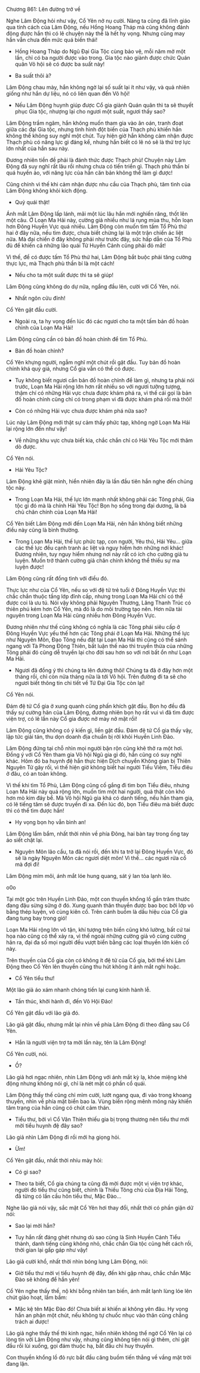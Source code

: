 




Chương 861: Lên đường trở về


Nghe Lâm Động hỏi như vậy, Cổ Yên nở nụ cười. Nàng ta cũng đã lĩnh giáo qua tính cách của Lâm Động, nếu Hồng Hoang Tháp mà cũng không đánh động được hắn thì có lẽ chuyện này thế là hết hy vọng. Nhưng cũng may hắn vẫn chưa đến mức quá biến thái!

- Hồng Hoang Tháp do Ngũ Đại Gia Tộc cùng bảo vệ, mỗi năm mở một lần, chỉ có ba người được vào trong. Gia tộc nào giành được chức Quán quân Võ hội sẽ có được ba suất này!

- Ba suất thôi à?

Lâm Động chau mày, hắn không ngờ lại số suất lại ít như vậy, và quả nhiên giống như hắn dự liệu, nó có liên quan đến Võ hội!

- Nếu Lâm Động huynh giúp được Cổ gia giành Quán quân thì ta sẽ thuyết phục Gia tộc, nhượng lại cho ngươi một suất, ngươi thấy sao?

Lâm Động trầm ngâm, hắn không muốn tham gia vào ân oán, tranh đoạt giữa các đại Gia tộc, nhưng tình hình đột biến của Thạch phù khiến hắn không thể không suy nghĩ một chút. Tuy hiện giờ hắn không cảm nhận được Thạch phù có năng lực gì đáng kể, nhưng hắn biết có lẽ nó sẽ là thứ trợ lực lớn nhất của hắn sau này.

Đương nhiên tiền đề phải là đánh thức được Thạch phù! Chuyện này Lâm Động đã suy nghĩ rất lâu rồi nhưng chưa có tiến triển gì. Thạch phù thần bí quá huyền ảo, với năng lực của hắn căn bản không thể làm gì được!

Cũng chính vì thế khi cảm nhận được nhu cầu của Thạch phù, tâm tình của Lâm Động không khỏi kích động.

- Quỷ quái thật!

Ánh mắt Lâm Động lấp lánh, mãi một lúc lâu hắn mới nghiến răng, thốt lên một câu. Ở Loạn Ma Hải này, cường giả nhiều như lá rụng mùa thu, hỗn loạn hơn Đông Huyền Vực quá nhiều. Lâm Động còn muốn tìm tấm Tổ Phù thứ hai ở đây nữa, nếu tìm được, chưa biết chừng lại là một trận chiến ác liệt nữa. Mà đại chiến ở đây không phải như trước đây, sức hấp dẫn của Tổ Phù đủ để khiến cả những lão quái Tử Huyền Cảnh cũng phải đỏ mắt!

Vì thế, để có được tấm Tổ Phù thứ hai, Lâm Động bắt buộc phải tăng cường thực lực, mà Thạch phù thần bí là một cách!

- Nếu cho ta một suất được thì ta sẽ giúp!

Lâm Động cũng không do dự nữa, ngẩng đầu lên, cười với Cổ Yên, nói.

- Nhất ngôn cửu đỉnh!

Cổ Yên gật đầu cười.

- Ngoài ra, ta hy vọng đến lúc đó các ngươi cho ta một tấm bản đồ hoàn chỉnh của Loạn Ma Hải!

Lâm Động cũng cần có bản đồ hoàn chỉnh để tìm Tổ Phù.

- Bản đồ hoàn chỉnh?

Cổ Yên khựng người, ngẫm nghĩ một chút rồi gật đầu. Tuy bản đồ hoàn chính khá quý giá, nhưng Cổ gia vẫn có thể có được.

- Tuy không biết ngươi cần bản đồ hoàn chỉnh để làm gì, nhưng ta phải nói trước, Loạn Ma Hải rộng lớn hơn rất nhiều so với ngươi tưởng tượng, thậm chí có những Hải vực chưa được khám phá ra, vì thế cái gọi là bản đồ hoàn chỉnh cũng chỉ có trong phạm vi đã được khám phá rồi mà thôi!

- Còn có những Hải vực chưa được khám phá nữa sao?

Lúc này Lâm Động mới thật sự cảm thấy phức tạp, không ngờ Loạn Ma Hải lại rộng lớn đến như vậy!

- Về những khu vực chưa biết kia, chắc chắn chỉ có Hải Yêu Tộc mới thăm dò được.

Cổ Yên nói.

- Hải Yêu Tộc?

Lâm Động khẽ giật mình, hiển nhiên đây là lần đầu tiên hắn nghe đến chủng tộc này.

- Trong Loạn Ma Hải, thế lực lớn mạnh nhất không phải các Tông phái, Gia tộc gì đó mà là chính Hải Yêu Tộc! Bọn họ sống trong đại dương, là bá chủ chân chính của Loạn Ma Hải!

Cổ Yên biết Lâm Động mới đến Loạn Ma Hải, nên hắn không biết những điều này cũng là bình thường.

- Trong Loạn Ma Hải, thế lực phức tạp, con người, Yêu thú, Hải Yêu… giữa các thế lực đều cạnh tranh ác liệt và nguy hiểm hơn những nơi khác! Đương nhiên, tuy nguy hiểm nhưng nơi này rất có ích cho cường giả tu luyện. Muốn trở thành cường giả chân chính không thể thiếu sự ma luyện được!

Lâm Động cũng rất đồng tình với điều đó.

Thực lực như của Cổ Yên, nếu so với đệ tử trẻ tuổi ở Đông Huyền Vực thì chắc chắn thuộc tầng lớp đỉnh cấp, nhưng trong Loạn Ma Hải chỉ có thể được coi là ưu tú. Nói vậy không phải Nguyên Thương, Lăng Thanh Trúc có thiên phú kém hơn Cổ Yên, mà đó là do môi trường tạo nên. Hơn nữa tài nguyên trong Loạn Ma Hải cũng nhiều hơn Đông Huyền Vực.

Đương nhiên như thế cũng không có nghĩa là các Tông phái siêu cấp ở Đông Huyền Vực yếu thế hơn các Tông phái ở Loạn Ma Hải. Những thế lực như Nguyên Môn, Đạo Tông nếu đặt tại Loạn Ma Hải thì cũng có thể sánh ngang với Tà Phong Động Thiên, bất luận thế nào thì truyền thừa của những Tông phái đó cũng dễ truyền lại cho đời sau hơn so với nơi bất ổn như Loạn Ma Hải.

- Ngươi đã đồng ý thì chúng ta lên đường thôi! Chúng ta đã ở đây hơn một tháng rồi, chỉ còn nửa tháng nữa là tới Võ hội. Trên đường đi ta sẽ cho ngươi biết thông tin chi tiết về Tứ Đại Gia Tộc còn lại!

Cổ Yên nói.

Đám đệ tử Cổ gia ở xung quanh cũng phấn khích gật đầu. Bọn họ đều đã thấy sự cường hãn của Lâm Động, đương nhiên bọn họ rất vui vì đã tìm được viện trợ, có lẽ lần này Cổ gia được nở mày nở mặt rồi!

Lâm Động cũng không có ý kiến gì, liền gật đầu. Đám đệ tử Cổ gia thấy vậy, lập tức giải tán, thu dọn doanh địa chuẩn bị rời khỏi Huyền Linh Đảo.

Lâm Động đứng tại chỗ nhìn mọi người bận rộn cũng khẽ thở ra một hơi. Đồng ý với Cổ Yên tham gia Võ hội Ngũ gia gì đó, hắn cũng có suy nghĩ khác. Hôm đó ba huynh đệ hắn thực hiện Dịch chuyển Không gian bị Thiên Nguyên Tử gây rối, vì thế hiện giờ không biết hai người Tiểu Viêm, Tiểu điêu ở đâu, có an toàn không.

Vì thế khi tìm Tổ Phù, Lâm Động cũng cố gắng đi tìm bọn Tiểu điêu, nhưng Loạn Ma Hải này quá rộng lớn, muốn tìm một hai người, quả thật còn khó hơn mò kim đáy bể. Mà Võ hội Ngũ gia khá có danh tiếng, nếu hắn tham gia, có lẽ tiếng tăm sẽ được truyền đi xa. Đến lúc đó, bọn Tiểu điêu mà biết được thì có thể tìm được hắn!

- Hy vọng bọn họ vẫn bình an!

Lâm Động lẩm bẩm, nhất thời nhìn về phía Đông, hai bàn tay trong ống tay áo siết chặt lại.

- Nguyên Môn lão cẩu, ta đã nói rồi, đến khi ta trở lại Đông Huyền Vực, đó sẽ là ngày Nguyên Môn các ngươi diệt môn! Vì thế… các ngươi rửa cổ mà đợi đi!

Lâm Động mím môi, ánh mắt lóe hung quang, sát ý lan tỏa lạnh lẽo.

o0o

Tại một góc trên Huyền Linh Đảo, một con thuyền khổng lồ gần trăm thước đang đậu sừng sững ở đó. Xung quanh thân thuyền được bao bọc bởi lớp vỏ bằng thép luyện, vô cùng kiên cố. Trên cánh buồm là dấu hiệu của Cổ gia đang tung bay trong gió!

Loạn Ma Hải rộng lớn vô tận, khí tượng trên biển cũng khó lường, bất cứ tai họa nào cũng có thể xảy ra, vì thế ngoài những cường giả vô cùng cường hãn ra, đại đa số mọi người đều vượt biển bằng các loại thuyền lớn kiên cố này.

Trên thuyền của Cổ gia còn có không ít đệ tử của Cổ gia, bởi thế khi Lâm Động theo Cổ Yên lên thuyền cũng thu hút không ít ánh mắt nghi hoặc.

- Cổ Yên tiểu thư!

Một lão giả áo xám nhanh chóng tiến lại cung kính hành lễ.

- Tần thúc, khởi hành đi, đến Võ Hội Đảo!

Cổ Yên gật đầu với lão giả đó.

Lão giả gật đầu, nhưng mắt lại nhìn về phía Lâm Động đi theo đằng sau Cổ Yên.

- Hắn là người viện trợ ta mời lần này, tên là Lâm Động!

Cổ Yên cười, nói.

- Ồ?

Lão giả hơi ngạc nhiên, nhìn Lâm Động với ánh mắt kỳ lạ, khóe miệng khẽ động nhưng không nói gì, chỉ là nét mặt có phần cổ quái.

Lâm Động thấy thế cũng chỉ mỉm cười, lướt ngang qua, đi vào trong khoang thuyền, nhìn về phía mặt biển bao la. Vùng biến rộng mênh mông này khiến tâm trạng của hắn cũng có chút cảm thán.

- Tiểu thư, bởi vì Cổ Vân Thiên thiếu gia bị trọng thương nên tiểu thư mới mời tiểu huynh đệ đây sao?

Lão giả nhìn Lâm Động đi rồi mới hạ giọng hỏi.

- Ừm!

Cổ Yên gật đầu, nhất thời nhíu mày hỏi:

- Có gì sao?

- Theo ta biết, Cổ gia chúng ta cũng đã mời được một vị viện trợ khác, người đó tiểu thư cũng biết, chính là Thiếu Tông chủ của Địa Hải Tông, đã từng có lần cầu hôn tiểu thư, Mặc Đào…

Nghe lão giả nói vậy, sắc mặt Cổ Yên hơi thay đổi, nhất thời có phần giận dữ nói:

- Sao lại mời hắn?

- Tuy hắn rất đáng ghét nhưng dù sao cũng là Sinh Huyền Cảnh Tiểu thành, danh tiếng cũng không nhỏ, chắc chắn Gia tộc cũng hết cách rồi, thời gian lại gấp gáp như vậy!

Lão giả cười khổ, nhất thời nhìn bóng lưng Lâm Động, nói:

- Giờ tiểu thư mời vị tiểu huynh đệ đây, đến khi gặp nhau, chắc chắn Mặc Đào sẽ không để hắn yên!

Cổ Yên nghe thấy thế, nộ khí bỗng nhiên tan biến, ánh mắt lạnh lùng lóe lên chút giảo hoạt, lẩm bẩm:

- Mặc kệ tên Mặc Đào đó! Chưa biết ai khiến ai không yên đâu. Hy vọng hắn an phận một chút, nếu không tự chuốc nhục vào thân cũng chẳng trách ai được!

Lão giả nghe thấy thế thì kinh ngạc, hiển nhiên không thể ngờ Cổ Yên lại có lòng tin với Lâm Động như vậy, nhưng cũng không tiện nói gì thêm, chỉ gật đầu rồi lùi xuống, gọi đám thuộc hạ, bắt đầu chỉ huy thuyền.

Con thuyền khổng lồ đỏ rực bắt đầu căng buồm tiến thẳng về vầng mặt trời đang lặn.




